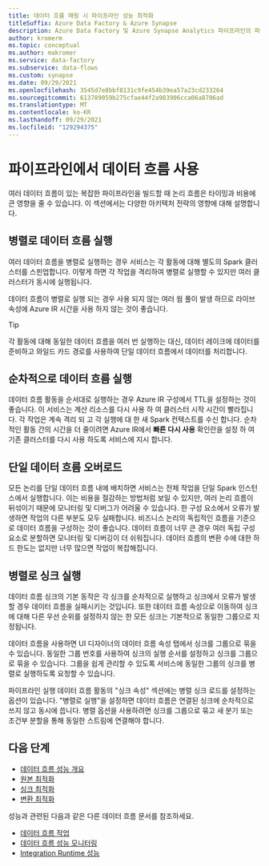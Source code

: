 ```yaml
---
title: 데이터 흐름 매핑 시 파이프라인 성능 최적화
titleSuffix: Azure Data Factory & Azure Synapse
description: Azure Data Factory 및 Azure Synapse Analytics 파이프라인의 파이프라인에서 데이터 흐름 실행을 최적화 하는 방법에 대해 알아봅니다.
author: kromerm
ms.topic: conceptual
ms.author: makromer
ms.service: data-factory
ms.subservice: data-flows
ms.custom: synapse
ms.date: 09/29/2021
ms.openlocfilehash: 3545d7e8bbf8131c9fe454b39ea57a23cd233264
ms.sourcegitcommit: 613789059b275cfae44f2a983906cca06a8706ad
ms.translationtype: MT
ms.contentlocale: ko-KR
ms.lasthandoff: 09/29/2021
ms.locfileid: "129294375"
---
```

# <a name="using-data-flows-in-pipelines"></a>파이프라인에서 데이터 흐름 사용 

여러 데이터 흐름이 있는 복잡한 파이프라인을 빌드할 때 논리 흐름은 타이밍과 비용에 큰 영향을 줄 수 있습니다. 이 섹션에서는 다양한 아키텍처 전략의 영향에 대해 설명합니다.

## <a name="executing-data-flows-in-parallel"></a>병렬로 데이터 흐름 실행

여러 데이터 흐름을 병렬로 실행하는 경우 서비스는 각 활동에 대해 별도의 Spark 클러스터를 스핀업합니다. 이렇게 하면 각 작업을 격리하여 병렬로 실행할 수 있지만 여러 클러스터가 동시에 실행됩니다.

데이터 흐름이 병렬로 실행 되는 경우 사용 되지 않는 여러 웜 풀이 발생 하므로 라이브 속성에 Azure IR 시간을 사용 하지 않는 것이 좋습니다.

> [!TIP]
> 각 활동에 대해 동일한 데이터 흐름을 여러 번 실행하는 대신, 데이터 레이크에 데이터를 준비하고 와일드 카드 경로를 사용하여 단일 데이터 흐름에서 데이터를 처리합니다.

## <a name="execute-data-flows-sequentially"></a>순차적으로 데이터 흐름 실행

데이터 흐름 활동을 순서대로 실행하는 경우 Azure IR 구성에서 TTL을 설정하는 것이 좋습니다. 이 서비스는 계산 리소스를 다시 사용 하 여 클러스터 시작 시간이 빨라집니다. 각 작업은 계속 격리 되 고 각 실행에 대 한 새 Spark 컨텍스트를 수신 합니다. 순차적인 활동 간의 시간을 더 줄이려면 Azure IR에서 **빠른 다시 사용** 확인란을 설정 하 여 기존 클러스터를 다시 사용 하도록 서비스에 지시 합니다.

## <a name="overloading-a-single-data-flow"></a>단일 데이터 흐름 오버로드

모든 논리를 단일 데이터 흐름 내에 배치하면 서비스는 전체 작업을 단일 Spark 인스턴스에서 실행합니다. 이는 비용을 절감하는 방법처럼 보일 수 있지만, 여러 논리 흐름이 뒤섞이기 때문에 모니터링 및 디버그가 어려울 수 있습니다. 한 구성 요소에서 오류가 발생하면 작업의 다른 부분도 모두 실패합니다. 비즈니스 논리의 독립적인 흐름을 기준으로 데이터 흐름을 구성하는 것이 좋습니다. 데이터 흐름이 너무 큰 경우 여러 독립 구성 요소로 분할하면 모니터링 및 디버깅이 더 쉬워집니다. 데이터 흐름의 변환 수에 대한 하드 한도는 없지만 너무 많으면 작업이 복잡해집니다.

## <a name="execute-sinks-in-parallel"></a>병렬로 싱크 실행

데이터 흐름 싱크의 기본 동작은 각 싱크를 순차적으로 실행하고 싱크에서 오류가 발생할 경우 데이터 흐름을 실패시키는 것입니다. 또한 데이터 흐름 속성으로 이동하여 싱크에 대해 다른 우선 순위를 설정하지 않는 한 모든 싱크는 기본적으로 동일한 그룹으로 지정됩니다.

데이터 흐름을 사용하면 UI 디자이너의 데이터 흐름 속성 탭에서 싱크를 그룹으로 묶을 수 있습니다. 동일한 그룹 번호를 사용하여 싱크의 실행 순서를 설정하고 싱크를 그룹으로 묶을 수 있습니다. 그룹을 쉽게 관리할 수 있도록 서비스에 동일한 그룹의 싱크를 병렬로 실행하도록 요청할 수 있습니다.

파이프라인 실행 데이터 흐름 활동의 "싱크 속성" 섹션에는 병렬 싱크 로드를 설정하는 옵션이 있습니다. "병렬로 실행"을 설정하면 데이터 흐름은 연결된 싱크에 순차적으로 쓰지 않고 동시에 씁니다. 병렬 옵션을 사용하려면 싱크를 그룹으로 묶고 새 분기 또는 조건부 분할을 통해 동일한 스트림에 연결해야 합니다.

## <a name="next-steps"></a>다음 단계

- [데이터 흐름 성능 개요](concepts-data-flow-performance.md)
- [원본 최적화](concepts-data-flow-performance-sources.md)
- [싱크 최적화](concepts-data-flow-performance-sinks.md)
- [변환 최적화](concepts-data-flow-performance-transformations.md)

성능과 관련된 다음과 같은 다른 데이터 흐름 문서를 참조하세요.

- [데이터 흐름 작업](control-flow-execute-data-flow-activity.md)
- [데이터 흐름 성능 모니터링](concepts-data-flow-monitoring.md)
- [Integration Runtime 성능](concepts-integration-runtime-performance.md)
